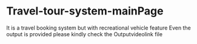 # Travel-tour-system-mainPage
It is a travel booking system but with recreational vehicle feature 
Even the output is provided please kindly check the Outputvideolink file

